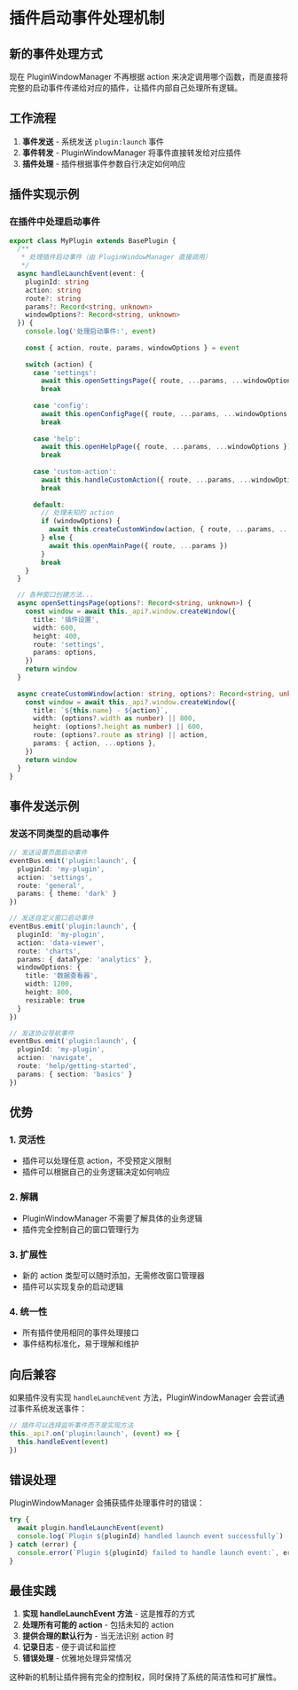 # 插件启动事件处理机制

## 新的事件处理方式

现在 PluginWindowManager 不再根据 action 来决定调用哪个函数，而是直接将完整的启动事件传递给对应的插件，让插件内部自己处理所有逻辑。

## 工作流程

1. **事件发送** - 系统发送 `plugin:launch` 事件
2. **事件转发** - PluginWindowManager 将事件直接转发给对应插件
3. **插件处理** - 插件根据事件参数自行决定如何响应

## 插件实现示例

### 在插件中处理启动事件

```typescript
export class MyPlugin extends BasePlugin {
  /**
   * 处理插件启动事件（由 PluginWindowManager 直接调用）
   */
  async handleLaunchEvent(event: {
    pluginId: string
    action: string
    route?: string
    params?: Record<string, unknown>
    windowOptions?: Record<string, unknown>
  }) {
    console.log('处理启动事件:', event)
    
    const { action, route, params, windowOptions } = event
    
    switch (action) {
      case 'settings':
        await this.openSettingsPage({ route, ...params, ...windowOptions })
        break
      
      case 'config':
        await this.openConfigPage({ route, ...params, ...windowOptions })
        break
      
      case 'help':
        await this.openHelpPage({ route, ...params, ...windowOptions })
        break
      
      case 'custom-action':
        await this.handleCustomAction({ route, ...params, ...windowOptions })
        break
      
      default:
        // 处理未知的 action
        if (windowOptions) {
          await this.createCustomWindow(action, { route, ...params, ...windowOptions })
        } else {
          await this.openMainPage({ route, ...params })
        }
        break
    }
  }

  // 各种窗口创建方法...
  async openSettingsPage(options?: Record<string, unknown>) {
    const window = await this._api?.window.createWindow({
      title: '插件设置',
      width: 600,
      height: 400,
      route: 'settings',
      params: options,
    })
    return window
  }
  
  async createCustomWindow(action: string, options?: Record<string, unknown>) {
    const window = await this._api?.window.createWindow({
      title: `${this.name} - ${action}`,
      width: (options?.width as number) || 800,
      height: (options?.height as number) || 600,
      route: (options?.route as string) || action,
      params: { action, ...options },
    })
    return window
  }
}
```

## 事件发送示例

### 发送不同类型的启动事件

```typescript
// 发送设置页面启动事件
eventBus.emit('plugin:launch', {
  pluginId: 'my-plugin',
  action: 'settings',
  route: 'general',
  params: { theme: 'dark' }
})

// 发送自定义窗口启动事件
eventBus.emit('plugin:launch', {
  pluginId: 'my-plugin',
  action: 'data-viewer',
  route: 'charts',
  params: { dataType: 'analytics' },
  windowOptions: {
    title: '数据查看器',
    width: 1200,
    height: 800,
    resizable: true
  }
})

// 发送协议导航事件
eventBus.emit('plugin:launch', {
  pluginId: 'my-plugin',
  action: 'navigate',
  route: 'help/getting-started',
  params: { section: 'basics' }
})
```

## 优势

### 1. **灵活性**
- 插件可以处理任意 action，不受预定义限制
- 插件可以根据自己的业务逻辑决定如何响应

### 2. **解耦**
- PluginWindowManager 不需要了解具体的业务逻辑
- 插件完全控制自己的窗口管理行为

### 3. **扩展性**
- 新的 action 类型可以随时添加，无需修改窗口管理器
- 插件可以实现复杂的启动逻辑

### 4. **统一性**
- 所有插件使用相同的事件处理接口
- 事件结构标准化，易于理解和维护

## 向后兼容

如果插件没有实现 `handleLaunchEvent` 方法，PluginWindowManager 会尝试通过事件系统发送事件：

```typescript
// 插件可以选择监听事件而不是实现方法
this._api?.on('plugin:launch', (event) => {
  this.handleEvent(event)
})
```

## 错误处理

PluginWindowManager 会捕获插件处理事件时的错误：

```typescript
try {
  await plugin.handleLaunchEvent(event)
  console.log(`Plugin ${pluginId} handled launch event successfully`)
} catch (error) {
  console.error(`Plugin ${pluginId} failed to handle launch event:`, error)
}
```

## 最佳实践

1. **实现 handleLaunchEvent 方法** - 这是推荐的方式
2. **处理所有可能的 action** - 包括未知的 action
3. **提供合理的默认行为** - 当无法识别 action 时
4. **记录日志** - 便于调试和监控
5. **错误处理** - 优雅地处理异常情况

这种新的机制让插件拥有完全的控制权，同时保持了系统的简洁性和可扩展性。
